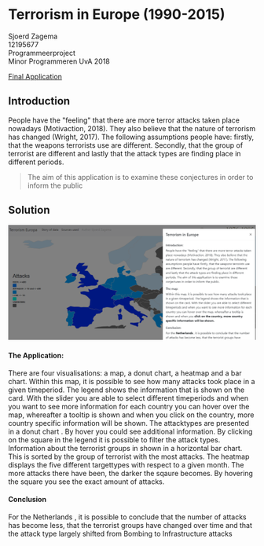 <h1>Terrorism in Europe (1990-2015)</h1>

Sjoerd Zagema <br>
12195677 <br>
Programmeerproject <br>
Minor Programmeren UvA 2018  <br>

[Final Application](https://sjoerdjevoet.github.io/Final_project/)

<h2>Introduction</h2>

<p>People have the "feeling" that there are more terror attacks taken place nowadays (Motivaction, 2018). They also believe that the nature of terrorism has changed (Wright, 2017). The following assumptions people have: firstly, that the weapons terrorists use are different. Secondly, that the group of terrorist are different and lastly that the attack types are finding place in different periods. </p>


<blockquote>
    
The aim of this application is to examine these conjectures in order to inform the public
    
</blockquote>

<h2> Solution </h2>

![](doc/Finalthing.PNG)

<h4> The Application: </h4>
<p> There are four visualisations: a map, a donut chart, a heatmap and a bar chart. Within this map, it is possible to see how many attacks took place in a given timeperiod. The legend shows the information that is shown on the card. With the slider you are able to select different timeperiods and when you want to see more information for each country you can hover over the map, whereafter a tooltip is shown and when you click on the country, more country specific information will be shown. The attacktypes are presented in a donut chart . By hover you could see additional information. By clicking on the square in the legend it is possible to filter the attack types. Information about the terrorist groups in shown in a horizontal bar chart. This is sorted by the group of terrorist with the most attacks. The heatmap displays the five different targettypes with respect to a given month. The more attacks there have been, the darker the sqaure becomes. By hovering the square you see the exact amount of attacks.  </p>

<h4> Conclusion </h4>
<p> For the Netherlands , it is possible to conclude that the number of attacks has become less, that the terrorist groups have changed over time and that the attack type largely shifted from Bombing to Infrastructure attacks </p>
